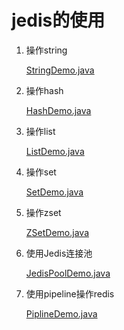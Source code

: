 # jedis的使用

1. 操作string

    [StringDemo.java](src/main/java/com/sakura/basic/string/StringDemo.java)

2. 操作hash

    [HashDemo.java](src/main/java/com/sakura/basic/hash/HashDemo.java)

3. 操作list

    [ListDemo.java](src/main/java/com/sakura/basic/list/ListDemo.java)
   
4. 操作set

    [SetDemo.java](src/main/java/com/sakura/basic/set/SetDemo.java)
    
5. 操作zset

    [ZSetDemo.java](src/main/java/com/sakura/basic/zset/ZSetDemo.java)

6. 使用Jedis连接池
    
    [JedisPoolDemo.java](src/main/java/com/sakura/basic/pool/JedisPoolDemo.java)
    
7. 使用pipeline操作redis

    [PiplineDemo.java](src/main/java/com/sakura/other/pipline/PiplineDemo.java)
